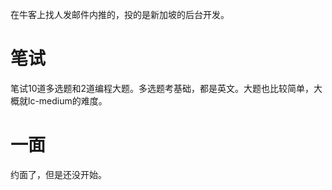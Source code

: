 在牛客上找人发邮件内推的，投的是新加坡的后台开发。



# 笔试

笔试10道多选题和2道编程大题。多选题考基础，都是英文。大题也比较简单，大概就lc-medium的难度。



# 一面

约面了，但是还没开始。